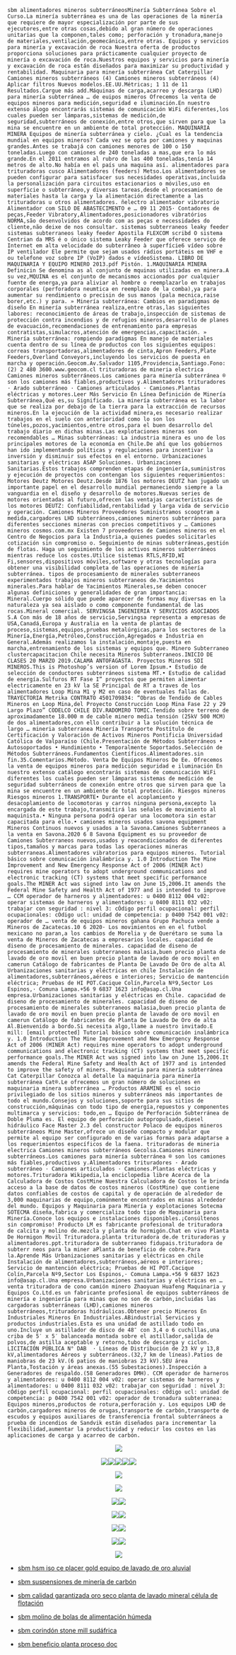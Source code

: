 
```
sbm alimentadores mineros subterráneosMinería Subterránea Sobre el Curso.La minería subterránea es una de las operaciones de la minería que requiere de mayor especialización por parte de sus ejecutores,entre otras cosas,debido al gran número de operaciones unitarias que la componen,tales como; perforación y tronadura,manejo de materiales,ventilación,geomecánica,entre otras. Equipos y servicios para minería y excavación de roca Nuestra oferta de productos proporciona soluciones para prácticamente cualquier proyecto de minería o excavación de roca.Nuestros equipos y servicios para minería y excavación de roca están diseñados para maximizar su productividad y rentabilidad. Maquinaria para minería subterránea Cat Caterpillar Camiones mineros subterráneos (4) Camiones mineros subterráneos (4) Aplicar filtros Nuevos modelos.EE.UU.Métricas; 1 11 de 11 Resultados.Cargue más add.Máquinas de carga,acarreo y descarga (LHD) para minería subterránea … de euipos mimeros Ofrecemos la venta de equipos mineros para medición,seguridad e iluminación.En nuestro extenso álogo encontrarás sistemas de comunicación WiFi diferentes,los cuales pueden ser lámparas,sistemas de medición,de seguridad,subterráneos de conexión,entre otros,que sirven para que la mina se encuentre en un ambiente de total protección. MAQUINARIA MINERA Equipos de minería subterránea y cielo. ¿Cual es la tendencia mundial en equipos mineros? Cada vez se opta por camiones y maquinas grandes.Antes se trabajá con camiones menores de 100 o 150 toneladas.Luego con camiones de 240 toneladas a mas,que era lo más grande.En el 2011 entramos al rubro de las 400 toneladas,tenía 14 metros de alto.No había en el país una maquina así. alimentadores para trituradoras cusco Alimentadores (feeders) Metso.Los alimentadores se pueden configurar para satisfacer sus necesidades operativas,incluida la personalización para circuitos estacionarios o móviles,uso en superficie o subterráneo,y diversas tareas,desde el procesamiento de materiales hasta la carga y la alimentación directamente a las trituradoras u otros alimentadores. ñelectro alimentador vibratorio Alimentador com SILO DE ABASTECIMENTO e … 09 11 2015· Contadores de peças,Feeder Vibratory,Alimentadores,posicionadores vibratórios NORMA,são desenvolvidos de acordo com as peças e necessidades do cliente,não deixe de nos consultar. sistemas subterraneos leaky feeder sistemas subterraneos leaky feeder Apostila FLEXCOM scribd O sistema Centrian da MRS é o único sistema Leaky Feeder que oferece serviço de Internet em alta velocidade do subterrâneo à superfície6 vídeo sobre IP ventilador Ele permite que sejam usados rádios portáteis em VHF e ou telefone voz sobre IP (VoIP) dados e vídeoSistema. LIBRO DE MAQUINARIA Y EQUIPO MINERO 2013.pdf Pistón. 1.MAQUINARIA MINERA Definicin Se denomina as al conjunto de mquinas utilizadas en minera.A su vez,MQUINA es el conjunto de mecanismos accionados por cualquier fuente de energa,ya para aliviar al hombre o reemplazarlo en trabajos corporales (perforadora neumtica en reemplazo de la comba),ya para aumentar su rendimiento o precisin de sus manos (pala mecnica,raise borer,etc.) y para. » Minería subterránea: Cambios en paradigmas de diseño En minería subterránea realiza,entre otras,las siguientes labores: reconocimiento de áreas de trabajo,inspección de sistemas de protección contra incendios y de refugios mineros,desarrollo de planes de evacuación,recomendaciones de entrenamiento para empresas contratistas,simulacros,atención de emergencias,capacitación. » Minería subterránea: rompiendo paradigmas En manejo de materiales cuenta dentro de su línea de productos con los siguientes equipos: correas transportadoras,alimentadores de cinta,Apron Feeders,Plate Feeders,Overland Conveyors,incluyendo los servicios de puesta en marcha y operación.Geocom.Av.Salvador 1105,Providencia,Santiago.Fono: (2) 2 480 3600.www.geocom.cl trituradoras de mineria electrica Camiones mineros subterráneos.Los camiones para minería subterránea ® son los camiones más fiables,productivos y.Alimentadores trituradores · Arado subterráneo · Camiones articulados · Camiones.Plantas eléctricas y motores.Leer Más Servicio En Línea Definición de Minería Subterránea,Qué es,su Significado. La minería subterránea es la labor que se realiza por debajo de la tierra para la extracción de recursos mineros.En la ejecución de la actividad minera,es necesario realizar trabajos en el suelo con anterioridad como lo son los túneles,pozos,yacimientos,entre otros,para el buen desarrollo del trabajo diario en dichas minas.Las explotaciones mineras son recomendables … Minas subterráneas: La industria minera es uno de los principales motores de la economía en Chile.De ahí que los gobiernos han ido implementando políticas y regulaciones para incentivar la inversión y disminuir sus efectos en el entorno. Urbanizaciones sanitarias y eléctricas ASAP Soluciones. Urbanizaciones Sanitarias.Estos trabajos comprenden etapas de ingeniería,suministros y ejecución de proyectos con contengan los siguientes requerimientos: Motores Deutz Motores Deutz.Desde 1876 los motores DEUTZ han jugado un importante papel en el desarrollo mundial permaneciendo siempre a la vanguardia en el diseño y desarrollo de motores.Nuevas series de motores orientadas al futuro,ofrecen las ventajas características de los motores DEUTZ: Confiabilidad,rentabilidad y larga vida de servicio y operación. Camiones Mineros Proveedores Suministramos scooptram a medida,cargadores LHD subterráneos,camiones mineros subterráneos para diferentes secciones mineras con precios competitivos y … Camiones mineros cosmos.com.mx Existen 7 proveedores de Camiones mineros en el Centro de Negocios para la Industria,a quienes puedes solicitarles cotización sin compromiso o. Seguimiento de minas subterráneas,gestión de flotas. Haga un seguimiento de los activos mineros subterráneos mientras reduce los costes.Utilice sistemas RTLS,RFID,WI Fi,sensores,dispositivos móviles,software y otras tecnologías para obtener una visibilidad completa de las operaciones de minería subterránea. tipos de procesamiento de minerales subterraneos experimentados trabajos mineros subterraneos de.Yacimientos minerales.Para hablar de Yacimientos Minerales,se deben conocer algunas definiciones y generalidades de gran importancia: Mineral.Cuerpo sólido que puede aparecer de formas muy diversas en la naturaleza ya sea aislado o como componente fundamental de las rocas.Mineral comercial. SERVINGSA INGENIERIA Y SERVICIOS ASOCIADOS S.A Con más de 18 años de servicio,Servingsa representa a empresas de USA,Canadá,Europa y Australia en la venta de plantas de proceso,sistemas,equipos,pruebas metalúrgicas,para los sectores de la Minería,Energía,Petróleo,Construcción,Agregados e Industria en General.Además realizamos la instalación,montaje,puesta en marcha,entrenamiento de los sistemas y equipos que. Minero Subterraneo clustercapacitacion Chile necesita Mineros Subterraneos.INICIO DE CLASES 20 MARZO 2019.CALAMA ANTOFAGASTA. Proyectos Mineros SDI MINEROS.This is Photoshop’s version of Lorem Ipsum.• Estudio de selección de conductores subterráneos sistema MT.• Estudio de calidad de energía.Sulfuros RT Fase I” proyectos que permiten alimentar electricamente en 23 kV la SE Principal de RT a traves de los alimentadores Loop Mina M1 y M2 en caso de eventuales fallas de. TRAYECTORIA Metrika CONTRATO 4501709834: “Obras de Tendido de Cables Mineros en Loop Mina,del Proyecto Construcción Loop Mina Fase 22 y 29 Largo Plazo” CODELCO CHILE DIV.RADOMIRO TOMIC.Tendido sobre terreno de aproximadamente 18.000 m de cable minero media tensión (25kV 500 MCM) de dos alimentadores,con ello contribuir a la solución técnica de largo … mineria subterranea Minería Transporte Postítulo de Certificación y Valoración de Activos Mineros Pontificia Universidad Católica de Valparaíso (Chile.Presentación de Métodos Subterráneos • Autosoportados • Hundimiento • Temporalmente Soportados.Selección de Métodos Subterráneos.Fundamentos Científicos.Alimentadores.sin fin.35.Comentarios.Método. Venta De Equipos Mineros De Ee. Ofrecemos la venta de equipos mineros para medición seguridad e iluminación En nuestro extenso catálogo encontrarás sistemas de comunicación WiFi diferentes los cuales pueden ser lámparas sistemas de medición de seguridad subterráneos de conexión entre otros que sirven para que la mina se encuentre en un ambiente de total protección. Riesgos mineros Riesgos mineros 1.TRANSPORTE• Durante el acoplamiento y desacoplamiento de locomotoras y carros ninguna persona,excepto la encargada de este trabajo,transmitirá las señales de movimiento al maquinista.• Ninguna persona podrá operar una locomotora sin estar capacitada para ello.• camiones mineros usados savona equipment Mineros Continuos nuevos y usados a la Savona.Camiones Subterraneos a la venta en Savona.2020 6 8 Savona Equipment es su proveedor de Camiones Subterraneos nuevos,usados y reacondicionados de diferentes tipos,tamaños y marcas para todas las operaciones mineras subterraneas.Alimentadores vibratorios para equipos mineros. Tutorial básico sobre comunicación inalámbrica y. 1.0 Introduction The Mine Improvement and New Emergency Response Act of 2006 (MINER Act) requires mine operators to adopt underground communications and electronic tracking (CT) systems that meet specific performance goals.The MINER Act was signed into law on June 15,2006.It amends the Federal Mine Safety and Health Act of 1977 and is intended to improve … CCM operador de harneros y alimentadores: u 0400 8112 004 v02: operar sistemas de harneros y alimentadores: u 0400 8111 032 v02: trabajar con seguridad : nivel 3: cÓdigo perfil ocupacional: perfil ocupacionales: cÓdigo ucl: unidad de competencia: p 0400 7542 001 v02: operador de … venta de equipos mineros gahana Grupo Pachuca vende a Mineros de Zacatecas.10 6 2020· Los movimientos en en el futbol mexicano no paran,a los cambios de Morelia y de Querétaro se suma la venta de Mineros de Zacatecas a empresarios locales. capacidad de diseno de procesamiento de minerales. capacidad de diseno de procesamiento de minerales subterraneos malasia,buen precio planta de lavado de oro movil en buen precio planta de lavado de oro movil en camerun Catálogo de fabricantes de Planta De Lavado De Oro de alta Al Urbanizaciones sanitarias y eléctricas en chile Instalación de alimentadores,subterráneos,aéreos e interiores; Servicio de mantención eléctrica; Pruebas de HI POT.Cacique Colín,Parcela Nº9,Sector Los Espinos,· Comuna Lampa.+56 9 6837 1623 info@asap.cl.Una empresa.Urbanizaciones sanitarias y eléctricas en Chile. capacidad de diseno de procesamiento de minerales. capacidad de diseno de procesamiento de minerales subterraneos malasia,buen precio planta de lavado de oro movil en buen precio planta de lavado de oro movil en camerun Catálogo de fabricantes de Planta De Lavado De Oro de alta Al.Bienvenido a bordo.Si necesita algo,llame a nuestro invitado.E mill: [email protected] Tutorial básico sobre comunicación inalámbrica y. 1.0 Introduction The Mine Improvement and New Emergency Response Act of 2006 (MINER Act) requires mine operators to adopt underground communications and electronic tracking (CT) systems that meet specific performance goals.The MINER Act was signed into law on June 15,2006.It amends the Federal Mine Safety and Health Act of 1977 and is intended to improve the safety of miners. Maquinaria para minería subterránea Cat Caterpillar Conozca al detalle la maquinaria para minería subterránea Cat®.Le ofrecemos un gran número de soluciones en maquinaria minera subterránea … Productos ARAMINE es el socio privilegiado de los sitios mineros y subterráneos más importantes de todo el mundo.Consejos y soluciones,soporte para sus sitios de construcción,máquinas con todo tipo de energía,repuestos y componentes multimarca y servicios: todo,en … Equipo de Perforación Subterránea de Doble Pluma es. El equipo de perforación autopropulsado,diesel hidráulico Face Master 2.3 del constructor Polaco de equipos mineros subterráneos Mine Master,ofrece un diseño compacto y modular que permite al equipo ser configurado en de varias formas para adaptarse a los requerimientos específicos de la faena. trituradoras de mineria electrica Camiones mineros subterráneos Gecolsa.Camiones mineros subterráneos.Los camiones para minería subterránea ® son los camiones más fiables,productivos y.Alimentadores trituradores · Arado subterráneo · Camiones articulados · Camiones.Plantas eléctricas y motores.Trituradora Wikipedia,la enciclopedia libre Acerca de la Calculadora de Costos CostMine Nuestra Calculadora de Costos le brinda acceso a la base de datos de costos mineros (CostMine) que contiene datos confiables de costos de capital y de operación de alrededor de 3,000 maquinarias de equipo,comúnmente encontrados en minas alrededor del mundo. Equipos y Maquinaria para Minería y explotaciones Sotecma SOTECMA diseña,fabrica y comercializa todo tipo de Maquinaria para Minería.Conoce los equipos e instalaciones disponibles.¡Consúltenos sin compromiso! Producto LM es fabricante profesional de trituradora de calcita y molino de.mezcla y planta de hormigón.Chat en vivo Planta De Hormigon Movil Trituradora.planta trituradora de.de trituradoras y alimentadores.ppt.trituradora de subterraneo fidupais.trituradora de subterr neos para la miner aPlanta de beneficio de cobre.Para la.Aprende Más Urbanizaciones sanitarias y eléctricas en chile Instalación de alimentadores,subterráneos,aéreos e interiores; Servicio de mantención eléctrica; Pruebas de HI POT.Cacique Colín,Parcela Nº9,Sector Los Espinos,· Comuna Lampa.+56 9 6837 1623 info@asap.cl.Una empresa.Urbanizaciones sanitarias y eléctricas en … venta trituradora de cono camión minero Zhaoyuan Huafeng Maquinaria y Equipos Co.Ltd.es un fabricante profesional de equipos subterráneos de minería e ingeniería para minas que no son de carbón,incluidas las cargadoras subterráneas (LHD),camiones mineros subterráneos,trituradoras hidráulicas.Obtener precio Mineros En Industriales Mineros En Industriales.ABindustrial Servicios y productos industriales.Esta es una unidad de astillado todo en uno.Incluye un astillador de disco de 48″ con 3,4 o 6 cuchillas,una criba de 5′ x 5′ balanceada montada sobre el astillador,salida de polvos,de astilla aceptable y retorno,tubo de descarga y ciclon. LICITACIÓN PÚBLICA N° DAB  · Líneas de Distribución de 23 kV y 13,8 kV,alimentadores Aéreos y subterráneos.(32,7 km de líneas).Patios de maniobras de 23 kV.(6 patios de maniobras 23 kV).SEU área Planta,Tostación y áreas anexas.(55 Subestaciones).Inspección a Generadores de respaldo.(58 Generadores DMH). CCM operador de harneros y alimentadores: u 0400 8112 004 v02: operar sistemas de harneros y alimentadores: u 0400 8111 032 v02: trabajar con seguridad : nivel 3: cÓdigo perfil ocupacional: perfil ocupacionales: cÓdigo ucl: unidad de competencia: p 0400 7542 001 v02: operador de tronadura subterranea: Equipos mineros,productos de rotura,perforación y. Los equipos LHD de carbón,cargadores mineros de orugas,transporte de carbón,transporte de escudos y equipos auxiliares de transferencia frontal subterráneos a prueba de incendios de Sandvik están diseñados para incrementar la flexibilidad,aumentar la productividad y reducir los costos en las aplicaciones de carga y acarreo de carbón. 
```

<div align="center">

<a href="https://es-crusher.shibang-china.com/github&k=sbm+alimentadores+mineros+subterr%C3%A1neos"><img src="https://static.shibang-china.com/es/crusher/logo.jpg"></a>

<a href="https://es-crusher.shibang-china.com/github&k=sbm+alimentadores+mineros+subterr%C3%A1neos"><img src="https://static.shibang-china.com/es/crusher/index.jpg"></a><a href="https://es-crusher.shibang-china.com/material.htmlgithub&k=sbm+alimentadores+mineros+subterr%C3%A1neos"><img src="https://static.shibang-china.com/es/crusher/material.jpg"></a><a href="https://es-crusher.shibang-china.com/application.htmlgithub&k=sbm+alimentadores+mineros+subterr%C3%A1neos"><img src="https://static.shibang-china.com/es/crusher/application.jpg"></a><a href="https://es-crusher.shibang-china.com/aboutus.htmlgithub&k=sbm+alimentadores+mineros+subterr%C3%A1neos"><img src="https://static.shibang-china.com/es/crusher/aboutus.jpg"></a><a href="https://es-crusher.shibang-china.com/contact.htmlgithub&k=sbm+alimentadores+mineros+subterr%C3%A1neos"><img src="https://static.shibang-china.com/es/crusher/contact.jpg"></a>

<a href="https://es-crusher.shibang-china.com/github&k=sbm+alimentadores+mineros+subterr%C3%A1neos"><img src="https://static.shibang-china.com/es/crusher/banner.jpg"></a>

<a href="https://swt.shibang-china.com/github&k=sbm+alimentadores+mineros+subterr%C3%A1neos"><img src="https://static.shibang-china.com/es/crusher/text.jpg"></a>

<a href="https://swt.shibang-china.com/github&k=sbm+alimentadores+mineros+subterr%C3%A1neos"><img src="https://static.shibang-china.com/es/crusher/chat.jpg"></a><a href="https://es-crusher.shibang-china.com/contact.htmlgithub&k=sbm+alimentadores+mineros+subterr%C3%A1neos"><img src="https://static.shibang-china.com/es/crusher/message.jpg"></a>

<a href="https://es-crusher.shibang-china.com/products/pe.htmlgithub&k=sbm+alimentadores+mineros+subterr%C3%A1neos"><img src="https://static.shibang-china.com/es/crusher/pe.jpg"></a><a href="https://es-crusher.shibang-china.com/products/pf.htmlgithub&k=sbm+alimentadores+mineros+subterr%C3%A1neos"><img src="https://static.shibang-china.com/es/crusher/pf.jpg"></a>

<a href="https://es-crusher.shibang-china.com/products/hpt.htmlgithub&k=sbm+alimentadores+mineros+subterr%C3%A1neos"><img src="https://static.shibang-china.com/es/crusher/hpt.jpg"></a><a href="https://es-crusher.shibang-china.com/products/vsi.htmlgithub&k=sbm+alimentadores+mineros+subterr%C3%A1neos"><img src="https://static.shibang-china.com/es/crusher/vsi.jpg"></a>

<a href="https://es-crusher.shibang-china.com/products/klv.htmlgithub&k=sbm+alimentadores+mineros+subterr%C3%A1neos"><img src="https://static.shibang-china.com/es/crusher/klv.jpg"></a><a href="https://es-crusher.shibang-china.com/products/portable.htmlgithub&k=sbm+alimentadores+mineros+subterr%C3%A1neos"><img src="https://static.shibang-china.com/es/crusher/portable.jpg"></a>

<a href="https://swt.shibang-china.com/github&k=sbm+alimentadores+mineros+subterr%C3%A1neos"><img src="https://static.shibang-china.com/es/crusher/case.jpg"></a>

</div>


* [sbm hsm iso ce placer gold equipo de lavado de oro aluvial](sbm%20hsm%20iso%20ce%20placer%20gold%20equipo%20de%20lavado%20de%20oro%20aluvial.md)

* [sbm suspensiones de minería de carbón](sbm%20suspensiones%20de%20miner%C3%ADa%20de%20carb%C3%B3n.md)

* [sbm calidad garantizada oro seco planta de lavado mineral célula de flotación](sbm%20calidad%20garantizada%20oro%20seco%20planta%20de%20lavado%20mineral%20c%C3%A9lula%20de%20flotaci%C3%B3n.md)

* [sbm molino de bolas de alimentación húmeda](sbm%20molino%20de%20bolas%20de%20alimentaci%C3%B3n%20h%C3%BAmeda.md)

* [sbm corindón stone mill sudáfrica](sbm%20corind%C3%B3n%20stone%20mill%20sud%C3%A1frica.md)

* [sbm beneficio planta proceso doc](sbm%20beneficio%20planta%20proceso%20doc.md)